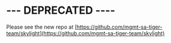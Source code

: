 # --- DEPRECATED ----

Please see the new repo at
[https://github.com/mgmt-sa-tiger-team/skylight](https://github.com/mgmt-sa-tiger-team/skylight)
